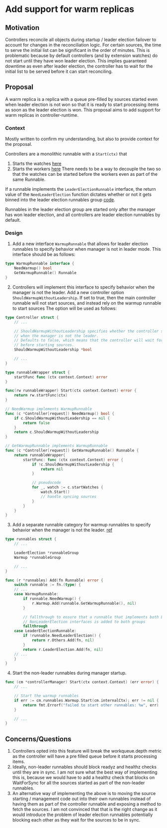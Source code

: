 Add support for warm replicas
===================

## Motivation
Controllers reconcile all objects during startup / leader election failover to account for changes
in the reconciliation logic. For certain sources, the time to serve the initial list can be
significant in the order of minutes. This is problematic because by default controllers (and by
extension watches) do not start until they have won leader election. This implies guaranteed
downtime as even after leader election, the controller has to wait for the initial list to be served
before it can start reconciling.

## Proposal
A warm replica is a replica with a queue pre-filled by sources started even when leader election is
not won so that it is ready to start processing items as soon as the leader election is won. This
proposal aims to add support for warm replicas in controller-runtime.

### Context
Mostly written to confirm my understanding, but also to provide context for the proposal.

Controllers are a monolithic runnable with a `Start(ctx)` that
1. Starts the watches [here](https://github.com/kubernetes-sigs/controller-runtime/blob/v0.20.2/pkg/internal/controller/controller.go#L196-L213)
2. Starts the workers [here](https://github.com/kubernetes-sigs/controller-runtime/blob/v0.20.2/pkg/internal/controller/controller.go#L244-L252)
There needs to be a way to decouple the two so that the watches can be started before the workers
even as part of the same Runnable.

If a runnable implements the `LeaderElectionRunnable` interface, the return value of the
`NeedLeaderElection` function dictates whether or not it gets binned into the leader election
runnables group [code](https://github.com/kubernetes-sigs/controller-runtime/blob/v0.20.2/pkg/manager/runnable_group.go).

Runnables in the leader election group are started only after the manager has won leader election,
and all controllers are leader election runnables by default.

### Design
1. Add a new interface `WarmupRunnable` that allows for leader election runnables to specify
behavior when manager is not in leader mode. This interface should be as follows:
```go
type WarmupRunnable interface {
    NeedWarmup() bool
    GetWarmupRunnable() Runnable
}
```

2. Controllers will implement this interface to specify behavior when the manager is not the leader.
Add a new controller option `ShouldWarmupWithoutLeadership`. If set to true, then the main
controller runnable will not start sources, and instead rely on the warmup runnable to start sources
The option will be used as follows:
```go
type Controller struct {
    // ...

    // ShouldWarmupWithoutLeadership specifies whether the controller should start its sources
    // when the manager is not the leader.
    // Defaults to false, which means that the controller will wait for leader election to start
    // before starting sources.
    ShouldWarmupWithoutLeadership *bool

    // ...
}

type runnableWrapper struct {
    startFunc func (ctx context.Context) error
}

func(rw runnableWrapper) Start(ctx context.Context) error {
    return rw.startFunc(ctx)
}

// NeedWarmup implements WarmupRunnable
func (c *Controller[request]) NeedWarmup() bool {
    if c.ShouldWarmupWithoutLeadership == nil {
        return false
    }
    return c.ShouldWarmupWithoutLeadership
}

// GetWarmupRunnable implements WarmupRunnable
func (c *Controller[request]) GetWarmupRunnable() Runnable {
    return runnableWrapper{
        startFunc: func (ctx context.Context) error {
            if !c.ShouldWarmupWithoutLeadership {
                return nil
            }

            // pseudocode
            for _, watch := c.startWatches {
                watch.Start()
                // handle syncing sources
            }
        }
    }
}
```

3. Add a separate runnable category for warmup runnables to specify behavior when the
manager is not the leader. [ref](https://github.com/kubernetes-sigs/controller-runtime/blob/v0.20.2/pkg/manager/runnable_group.go#L55-L76)
```go
type runnables struct {
    // ...

	LeaderElection *runnableGroup
    Warmup *runnableGroup

    // ...
}

func (r *runnables) Add(fn Runnable) error {
	switch runnable := fn.(type) {
    // ...
    case WarmupRunnable:
        if runnable.NeedWarmup() {
            r.Warmup.Add(runnable.GetWarmupRunnable(), nil)
        }

        // fallthrough to ensure that a runnable that implements both LeaderElection and
        // NonLeaderElection interfaces is added to both groups
        fallthrough
	case LeaderElectionRunnable:
		if !runnable.NeedLeaderElection() {
			return r.Others.Add(fn, nil)
		}
		return r.LeaderElection.Add(fn, nil)
    // ...
	}
}
```

4. Start the non-leader runnables during manager startup.
```go
func (cm *controllerManager) Start(ctx context.Context) (err error) {
    // ...

    // Start the warmup runnables
	if err := cm.runnables.Warmup.Start(cm.internalCtx); err != nil {
		return fmt.Errorf("failed to start other runnables: %w", err)
	}

    // ...
}
```

## Concerns/Questions
1. Controllers opted into this feature will break the workqueue.depth metric as the controller will
   have a pre filled queue before it starts processing items.
2. Ideally, non-leader runnables should block readyz and healthz checks until they are in sync. I am
   not sure what the best way of implementing this is, because we would have to add a healthz check
   that blocks on WaitForSync for all the sources started as part of the non-leader runnables.
3. An alternative way of implementing the above is to moving the source starting / management code
   out into their own runnables instead of having them as part of the controller runnable and
   exposing a method to fetch the sources. I am not convinced that that is the right change as it
   would introduce the problem of leader election runnables potentially blocking each other as they
   wait for the sources to be in sync.
